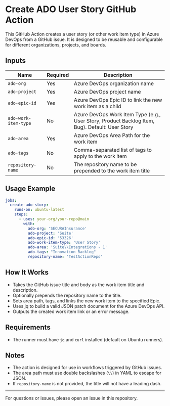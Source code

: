 # Create ADO User Story GitHub Action

This GitHub Action creates a user story (or other work item type) in Azure DevOps from a GitHub issue. It is designed to be reusable and configurable for different organizations, projects, and boards.

## Inputs

| Name              | Required | Description                                                                                 |
|-------------------|----------|---------------------------------------------------------------------------------------------|
| `ado-org`         | Yes      | Azure DevOps organization name                                                              |
| `ado-project`     | Yes      | Azure DevOps project name                                                                   |
| `ado-epic-id`     | Yes      | Azure DevOps Epic ID to link the new work item as a child                                   |
| `ado-work-item-type` | No   | Azure DevOps Work Item Type (e.g., User Story, Product Backlog Item, Bug). Default: User Story |
| `ado-area`        | Yes      | Azure DevOps Area Path for the work item                                                    |
| `ado-tags`        | No       | Comma-separated list of tags to apply to the work item                                      |
| `repository-name` | No       | The repository name to be prepended to the work item title                                  |

## Usage Example

```yaml
jobs:
  create-ado-story:
    runs-on: ubuntu-latest
    steps:
      - uses: your-org/your-repo@main
        with:
          ado-org: 'SECURAInsurance'
          ado-project: 'Suite'
          ado-epic-id: '53326'
          ado-work-item-type: 'User Story'
          ado-area: 'Suite\\Integrations - 1'
          ado-tags: "Innovation Backlog"
          repository-name: 'TestActionRepo'
```

## How It Works
- Takes the GitHub issue title and body as the work item title and description.
- Optionally prepends the repository name to the title.
- Sets area path, tags, and links the new work item to the specified Epic.
- Uses jq to build a valid JSON patch document for the Azure DevOps API.
- Outputs the created work item link or an error message.

## Requirements
- The runner must have `jq` and `curl` installed (default on Ubuntu runners).


## Notes
- The action is designed for use in workflows triggered by GitHub issues.
- The area path must use double backslashes (`\\`) in YAML to escape for JSON.
- If `repository-name` is not provided, the title will not have a leading dash.

---

For questions or issues, please open an issue in this repository.
